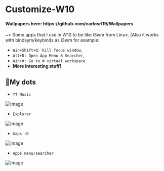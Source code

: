 # Customize-W10
<h4> Wallpapers here: https://github.com/carlosrl19/Wallpapers</h4>
~> Some apps that I use in W10 to be like i3wm from Linux. (Also it works with bindsym/keybinds as i3wm for example: 

- `Win+Shift+Q: Kill focus window`,
- `Alt+D: Open App Menu & Searcher`, 
- `Win+#: Go to # virtual workspace`
- **More interesting stuff!**

<H2>📌My dots</H2>

- `YT Music`

![image](https://user-images.githubusercontent.com/85375012/184013687-68c9ba1e-ff7e-4676-9642-9c93123b2327.png)
- `Explorer` 

![image](https://user-images.githubusercontent.com/85375012/184013905-3a70f2ef-5125-46f3-a4d0-224feaac3366.png)
- `Gaps :D` 

![image](https://user-images.githubusercontent.com/85375012/184014311-f86ba979-ab0d-44a6-bbf3-00a93bff39c0.png)
- `Apps menu/searcher`
 
![image](https://user-images.githubusercontent.com/85375012/184014611-060df1ae-592c-4ae6-bb17-b82f3187c1f7.png)
 
